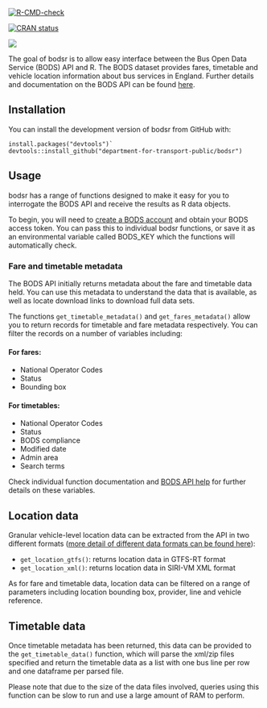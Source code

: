 <!-- badges: start -->
  [![R-CMD-check](https://github.com/department-for-transport/bodsr/actions/workflows/R-CMD-check.yaml/badge.svg)](https://github.com/department-for-transport/bodsr/actions/workflows/R-CMD-check.yaml)
  
  [![CRAN
status](https://www.r-pkg.org/badges/version/bodsr)](https://CRAN.R-project.org/package=bodsr)

[![](https://cranlogs.r-pkg.org/badges/bodsr)](https://cran.r-project.org/package=bodsr)
  <!-- badges: end -->

The goal of bodsr is to allow easy interface between the Bus Open Data Service (BODS) API and R. The BODS dataset provides fares, timetable and vehicle location information about bus services in England. Further details and documentation on the BODS API can be found [here](https://www.gov.uk/government/collections/bus-open-data-service).

## Installation
You can install the development version of bodsr from GitHub with:

```
install.packages("devtools")`
devtools::install_github("department-for-transport-public/bodsr")
```

## Usage
bodsr has a range of functions designed to make it easy for you to interrogate the BODS API and receive the results as R data objects.

To begin, you will need to [create a BODS account](https://data.bus-data.dft.gov.uk/) and obtain your BODS access token. You can pass this to individual bodsr functions, or save it as an environmental variable called BODS_KEY which the functions will automatically check.  

### Fare and timetable metadata

The BODS API initially returns metadata about the fare and timetable data held. You can use this metadata to understand the data that is available, as well as locate download links to download full data sets.

The functions `get_timetable_metadata()` and `get_fares_metadata()` allow you to return records for timetable and fare metadata respectively. You can filter the records on a number of variables including:

#### For fares:

* National Operator Codes
* Status
* Bounding box

#### For timetables:

* National Operator Codes
* Status
* BODS compliance
* Modified date
* Admin area
* Search terms

Check individual function documentation and [BODS API help](https://data.bus-data.dft.gov.uk/guidance/requirements/?section=api) for further details on these variables.

## Location data

Granular vehicle-level location data can be extracted from the API in two different formats ([more detail of different data formats can be found here](https://data.bus-data.dft.gov.uk/guidance/requirements/?section=dataformats)):

* `get_location_gtfs()`: returns location data in GTFS-RT format
* `get_location_xml()`: returns location data in SIRI-VM XML format

As for fare and timetable data, location data can be filtered on a range of parameters including location bounding box, provider, line and vehicle reference.

## Timetable data

Once timetable metadata has been returned, this data can be provided to the `get_timetable_data()` function, which will parse the xml/zip files specified and return the timetable data as a list with one bus line per row and one dataframe per parsed file.

Please note that due to the size of the data files involved, queries using this function can be slow to run and use a large amount of RAM to perform.
